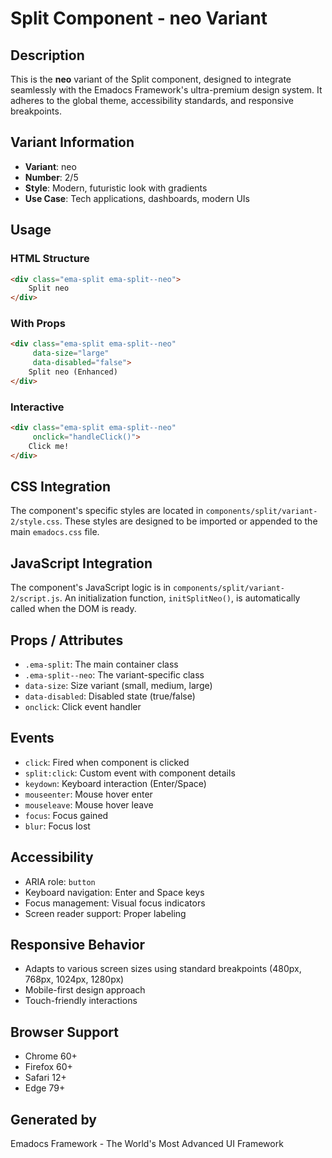 # Split Component - neo Variant

## Description
This is the **neo** variant of the Split component, designed to integrate seamlessly with the Emadocs Framework's ultra-premium design system. It adheres to the global theme, accessibility standards, and responsive breakpoints.

## Variant Information
- **Variant**: neo
- **Number**: 2/5
- **Style**: Modern, futuristic look with gradients
- **Use Case**: Tech applications, dashboards, modern UIs

## Usage

### HTML Structure
```html
<div class="ema-split ema-split--neo">
    Split neo
</div>
```

### With Props
```html
<div class="ema-split ema-split--neo" 
     data-size="large" 
     data-disabled="false">
    Split neo (Enhanced)
</div>
```

### Interactive
```html
<div class="ema-split ema-split--neo" 
     onclick="handleClick()">
    Click me!
</div>
```

## CSS Integration
The component's specific styles are located in `components/split/variant-2/style.css`. These styles are designed to be imported or appended to the main `emadocs.css` file.

## JavaScript Integration
The component's JavaScript logic is in `components/split/variant-2/script.js`. An initialization function, `initSplitNeo()`, is automatically called when the DOM is ready.

## Props / Attributes
- `.ema-split`: The main container class
- `.ema-split--neo`: The variant-specific class
- `data-size`: Size variant (small, medium, large)
- `data-disabled`: Disabled state (true/false)
- `onclick`: Click event handler

## Events
- `click`: Fired when component is clicked
- `split:click`: Custom event with component details
- `keydown`: Keyboard interaction (Enter/Space)
- `mouseenter`: Mouse hover enter
- `mouseleave`: Mouse hover leave
- `focus`: Focus gained
- `blur`: Focus lost

## Accessibility
- ARIA role: `button`
- Keyboard navigation: Enter and Space keys
- Focus management: Visual focus indicators
- Screen reader support: Proper labeling

## Responsive Behavior
- Adapts to various screen sizes using standard breakpoints (480px, 768px, 1024px, 1280px)
- Mobile-first design approach
- Touch-friendly interactions

## Browser Support
- Chrome 60+
- Firefox 60+
- Safari 12+
- Edge 79+

## Generated by
Emadocs Framework - The World's Most Advanced UI Framework
